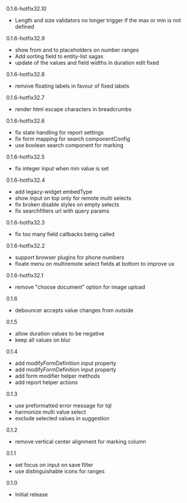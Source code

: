 0.1.6-hotfix32.10
- Length and size validators no longer trigger if the max or min is not defined

0.1.6-hotfix32.9
- show from and to placeholders on number ranges
- Add sorting field to entity-list sagas
- update of the values and field widths in duration edit fixed

0.1.6-hotfix32.8
- remove floating labels in favour of fixed labels

0.1.6-hotfix32.7
- render html escape characters in breadcrumbs

0.1.6-hotfix32.6
- fix state handling for report settings
- fix form mapping for search componentConfig
- use boolean search component for marking

0.1.6-hotfix32.5
- fix integer input when min value is set

0.1.6-hotfix32.4
- add legacy-widget embedType
- show input on top only for remote multi selects
- fix broken disable styles on empty selects
- fix searchfilters url with query params

0.1.6-hotfix32.3
- fix too many field callbacks being called

0.1.6-hotfix32.2
- support browser plugins for phone numbers
- fixate menu on multiremote select fields at bottom to improve ux

0.1.6-hotfix32.1
- remove "choose document" option for image upload

0.1.6
- debouncer accepts value changes from outside

0.1.5
- allow duration values to be negative
- keep all values on blur

0.1.4
- add modifyFormDefinition input property
- add modifyFormDefinition input property
- add form modifier helper methods
- add report helper actions

0.1.3
- use preformatted error message for tql
- harmonize multi value select
- exclude selected values in suggestion

0.1.2
- remove vertical center alignment for marking column

0.1.1
- set focus on input on save filter
- use distinguishable icons for ranges

0.1.0
- Initial release
